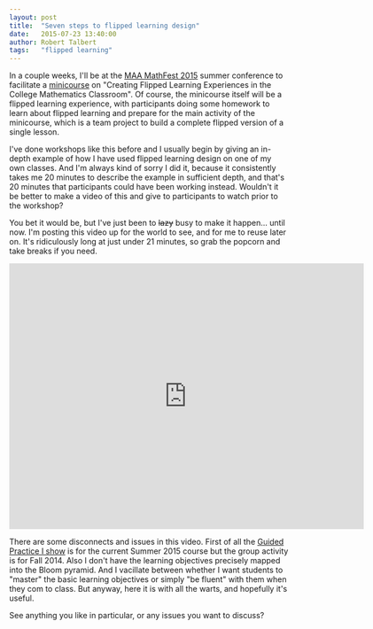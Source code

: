 ```yaml
---
layout: post
title:  "Seven steps to flipped learning design"
date:   2015-07-23 13:40:00   
author: Robert Talbert
tags: 	"flipped learning"
---
```

In a couple weeks, I'll be at the [MAA MathFest 2015](http://www.maa.org/meetings/mathfest) summer conference to facilitate a [minicourse](http://www.maa.org/meetings/mathfest/program-details/2015/minicourses) on "Creating Flipped Learning Experiences in the College Mathematics Classroom". Of course, the minicourse itself will be a flipped learning experience, with participants doing some homework to learn about flipped learning and prepare for the main activity of the minicourse, which is a team project to build a complete flipped version of a single lesson. 

I've done workshops like this before and I usually begin by giving an in-depth example of how I have used flipped learning design on one of my own classes. And I'm always kind of sorry I did it, because it consistently takes me 20 minutes to describe the example in sufficient depth, and that's 20 minutes that participants could have been working instead. Wouldn't it be better to make a video of this and give to participants to watch prior to the workshop? 

You bet it would be, but I've just been to <strike>lazy</strike> busy to make it happen... until now. I'm posting this video up for the world to see, and for me to reuse later on. It's ridiculously long at just under 21 minutes, so grab the popcorn and take breaks if you need. 

<iframe width="640" height="480" src="https://www.youtube.com/embed/blpjnTX3UEU" frameborder="0" allowfullscreen></iframe>

There are some disconnects and issues in this video. First of all the [Guided Practice I show](mth201.proftalbert.com/gp/gp14.html) is for the current Summer 2015 course but the group activity is for Fall 2014. Also I don't have the learning objectives precisely mapped into the Bloom pyramid. And I vacillate between whether I want students to "master" the basic learning objectives or simply "be fluent" with them when they com to class. But anyway, here it is with all the warts, and hopefully it's useful. 

See anything you like in particular, or any issues you want to discuss? 